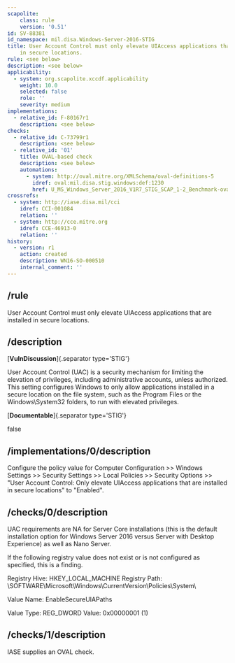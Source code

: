 ```yaml
---
scapolite:
    class: rule
    version: '0.51'
id: SV-88381
id_namespace: mil.disa.Windows-Server-2016-STIG
title: User Account Control must only elevate UIAccess applications that are installed
    in secure locations.
rule: <see below>
description: <see below>
applicability:
  - system: org.scapolite.xccdf.applicability
    weight: 10.0
    selected: false
    role: ''
    severity: medium
implementations:
  - relative_id: F-80167r1
    description: <see below>
checks:
  - relative_id: C-73799r1
    description: <see below>
  - relative_id: '01'
    title: OVAL-based check
    description: <see below>
    automations:
      - system: http://oval.mitre.org/XMLSchema/oval-definitions-5
        idref: oval:mil.disa.stig.windows:def:1230
        href: U_MS_Windows_Server_2016_V1R7_STIG_SCAP_1-2_Benchmark-oval.xml
crossrefs:
  - system: http://iase.disa.mil/cci
    idref: CCI-001084
    relation: ''
  - system: http://cce.mitre.org
    idref: CCE-46913-0
    relation: ''
history:
  - version: r1
    action: created
    description: WN16-SO-000510
    internal_comment: ''
---
```



## /rule

User Account Control must only elevate UIAccess applications that are installed in secure locations.

## /description

[**VulnDiscussion**]{.separator type='STIG'}

User Account Control (UAC) is a security mechanism for limiting the elevation of privileges, including administrative accounts, unless authorized. This setting configures Windows to only allow applications installed in a secure location on the file system, such as the Program Files or the Windows\System32 folders, to run with elevated privileges.

[**Documentable**]{.separator type='STIG'}

false

## /implementations/0/description

Configure the policy value for Computer Configuration >> Windows Settings >> Security Settings >> Local Policies >> Security Options >> "User Account Control: Only elevate UIAccess applications that are installed in secure locations" to "Enabled".

## /checks/0/description

UAC requirements are NA for Server Core installations (this is the default installation option for Windows Server 2016 versus Server with Desktop Experience) as well as Nano Server.

If the following registry value does not exist or is not configured as specified, this is a finding.

Registry Hive: HKEY_LOCAL_MACHINE
Registry Path: \SOFTWARE\Microsoft\Windows\CurrentVersion\Policies\System\

Value Name: EnableSecureUIAPaths

Value Type: REG_DWORD
Value: 0x00000001 (1)

## /checks/1/description

IASE supplies an OVAL check.
